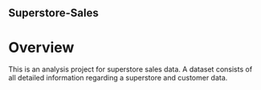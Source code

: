 ## Superstore-Sales
# Overview 
This is an analysis project for superstore sales data. A dataset consists of all detailed information regarding a superstore and customer data.

